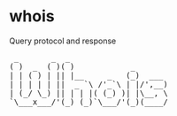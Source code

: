 # whois
Query protocol and response
<pre>
 _       _  _
( )  _  ( )( )            _
| | ( ) | || |__     _   (_)  ___
| | | | | ||  _ `\ /'_`\ | |/',__)
| (_/ \_) || | | |( (_) )| |\__, \
`\___x___/'(_) (_)`\___/'(_)(____/
